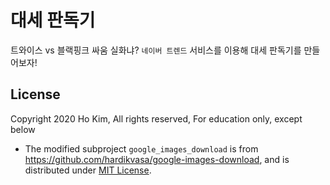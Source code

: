 # 대세 판독기

트와이스 vs 블랙핑크 싸움 실화냐? `네이버 트렌드` 서비스를 이용해 대세 판독기를 만들어보자!

## License

Copyright 2020 Ho Kim, All rights reserved, For education only, except below

* The modified subproject `google_images_download` is from https://github.com/hardikvasa/google-images-download, and is distributed under [MIT License](google_images_download/Licence.txt).
